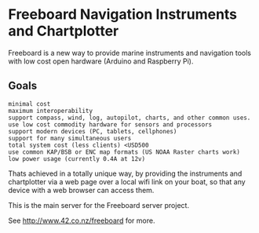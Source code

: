 Freeboard Navigation Instruments and Chartplotter
=================================================

Freeboard is a new way to provide marine instruments and navigation tools with low cost open hardware (Arduino and Raspberry Pi).

Goals
-----

    minimal cost
    maximum interoperability
    support compass, wind, log, autopilot, charts, and other common uses.
    use low cost commodity hardware for sensors and processors
    support modern devices (PC, tablets, cellphones)
    support for many simultaneous users
    total system cost (less clients) <USD500
    use common KAP/BSB or ENC map formats (US NOAA Raster charts work)
    low power usage (currently 0.4A at 12v)

Thats achieved in a totally unique way, by providing the instruments and chartplotter via a web page over a local wifi link on your boat, so that any device with a web browser can access them.

This is the main server for the Freeboard server project.  

See http://www.42.co.nz/freeboard for more.